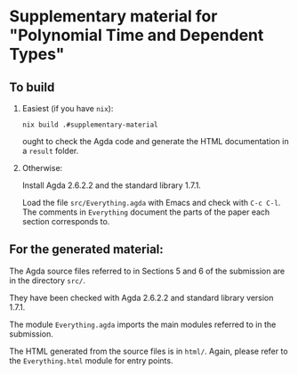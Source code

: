 # Supplementary material for "Polynomial Time and Dependent Types"

## To build

1. Easiest (if you have `nix`):

   ```
   nix build .#supplementary-material
   ```

   ought to check the Agda code and generate the HTML documentation in
   a `result` folder.

2. Otherwise:

   Install Agda 2.6.2.2 and the standard library 1.7.1.

   Load the file `src/Everything.agda` with Emacs and check with `C-c
   C-l`. The comments in `Everything` document the parts of the paper
   each section corresponds to.

## For the generated material:

The Agda source files referred to in Sections 5 and 6 of the
submission are in the directory `src/`.

They have been checked with Agda 2.6.2.2 and standard library version
1.7.1.

The module `Everything.agda` imports the main modules referred to in
the submission.

The HTML generated from the source files is in `html/`. Again, please
refer to the `Everything.html` module for entry points.
